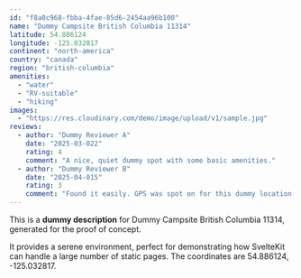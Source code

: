 ```yaml
---
id: "f8a0c968-fbba-4fae-85d6-2454aa96b100"
name: "Dummy Campsite British Columbia 11314"
latitude: 54.886124
longitude: -125.032817
continent: "north-america"
country: "canada"
region: "british-columbia"
amenities:
  - "water"
  - "RV-suitable"
  - "hiking"
images:
  - "https://res.cloudinary.com/demo/image/upload/v1/sample.jpg"
reviews:
  - author: "Dummy Reviewer A"
    date: "2025-03-022"
    rating: 4
    comment: "A nice, quiet dummy spot with some basic amenities."
  - author: "Dummy Reviewer B"
    date: "2025-04-015"
    rating: 3
    comment: "Found it easily. GPS was spot on for this dummy location."
---
```


This is a **dummy description** for Dummy Campsite British Columbia 11314, generated for the proof of concept.

It provides a serene environment, perfect for demonstrating how SvelteKit can handle a large number of static pages. The coordinates are 54.886124, -125.032817.
